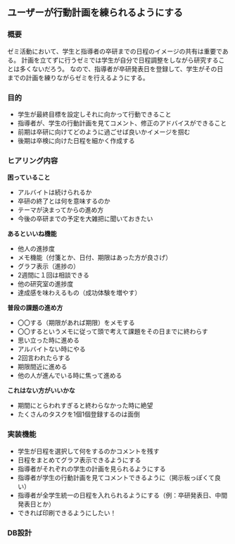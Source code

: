 ## ユーザーが行動計画を練られるようにする
### 概要
ゼミ活動において、学生と指導者の卒研までの日程のイメージの共有は重要である。
計画を立てずに行うゼミでは学生が自分で日程調整をしながら研究することは多くないだろう。
なので、指導者が卒研発表日を登録して、学生がその日までの計画を練りながらゼミを行えるようにする。

### 目的
- 学生が最終目標を設定しそれに向かって行動できること
- 指導者が、学生の行動計画を見てコメント、修正のアドバイスができること
- 前期は卒研に向けてどのように過ごせば良いかイメージを掴む
- 後期は卒検に向けた日程を細かく作成する

### ヒアリング内容
**困っていること**
- アルバイトは続けられるか
- 卒研の終了とは何を意味するのか
- テーマが決まってからの進め方
- 今後の卒研までの予定を大雑把に聞いておきたい

**あるといいね機能**
- 他人の進捗度
- メモ機能（付箋とか、日付、期限はあった方が良さげ）
- グラフ表示（進捗の）
- 2週間に１回は相談できる
- 他の研究室の進捗度
- 達成感を味わえるもの（成功体験を増やす）

**普段の課題の進め方**
- 〇〇する（期限があれば期限）をメモする
- 〇〇するというメモに従って頭で考えて課題をその日までに終わらす
- 思い立った時に進める
- アルバイトない時にやる
- 2回言われたらする
- 期限間近に進める
- 他の人が進んでいる時に焦って進める

**これはない方がいいかな**
- 期間にとらわれすぎると終わらなかった時に絶望
- たくさんのタスクを1個1個登録するのは面倒

### 実装機能
- 学生が日程を選択して何をするのかコメントを残す
- 日程をまとめてグラフ表示できるようにする
- 指導者がそれぞれの学生の計画を見られるようにする
- 指導者が学生の行動計画を見てコメントできるように（掲示板っぽくて良い）
- 指導者が全学生統一の日程を入れられるようにする（例：卒研発表日、中間発表日とか）
- できれば印刷できるようにしたい！

### DB設計

